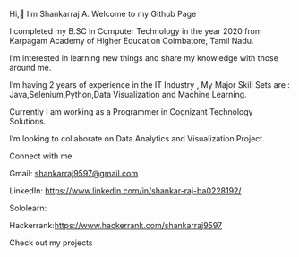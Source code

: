 Hi,👋 I’m Shankarraj A. Welcome to my Github Page

I completed my B.SC in Computer  Technology in the year 2020 from Karpagam Academy of Higher Education
 Coimbatore, Tamil Nadu.
 
I’m interested in learning new things and share my knowledge with those around me.

I’m having 2 years of experience in the IT Industry , My Major Skill Sets are : Java,Selenium,Python,Data Visualization and Machine Learning.

Currently I am working as a Programmer in Cognizant Technology Solutions.

I’m looking to collaborate on Data Analytics and Visualization Project.


Connect with me

Gmail: shankarraj9597@gmail.com

LinkedIn: https://www.linkedin.com/in/shankar-raj-ba0228192/

Sololearn: 

Hackerrank:https://www.hackerrank.com/shankarraj9597

Check out my projects

